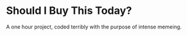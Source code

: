 # Should I Buy This Today?

A one hour project, coded terribly with the purpose of intense memeing.
